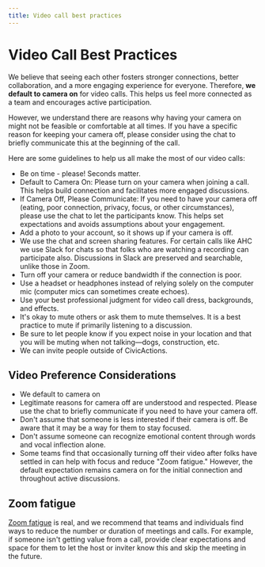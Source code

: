 ```yaml
---
title: Video call best practices
---
```


# Video Call Best Practices
We believe that seeing each other fosters stronger connections, better collaboration, and a more engaging experience for everyone. Therefore, **we default to camera on** for video calls. This helps us feel more connected as a team and encourages active participation.

However, we understand there are reasons why having your camera on might not be feasible or comfortable at all times. If you have a specific reason for keeping your camera off, please consider using the chat to briefly communicate this at the beginning of the call. 

Here are some guidelines to help us all make the most of our video calls:

-   Be on time - please! Seconds matter.
-   Default to Camera On: Please turn on your camera when joining a call. This helps build connection and facilitates more engaged discussions.
-   If Camera Off, Please Communicate: If you need to have your camera off (eating, poor connection, privacy, focus, or other circumstances), please use the chat to let the participants know. This helps set expectations and avoids assumptions about your engagement.
-   Add a photo to your account, so it shows up if your camera is off.
-   We use the chat and screen sharing features. For certain calls like AHC we use Slack for chats so that folks who are watching a recording can participate also. Discussions in Slack are preserved and searchable, unlike those in Zoom.
-   Turn off your camera or reduce bandwidth if the connection is poor.
-   Use a headset or headphones instead of relying solely on the computer mic (computer mics can sometimes create echoes).
-   Use your best professional judgment for video call dress, backgrounds, and effects. 
-   It's okay to mute others or ask them to mute themselves. It is a best practice to mute if primarily listening to a discussion.
-   Be sure to let people know if you expect noise in your location and that you will be muting when not talking—dogs, construction, etc.
-   We can invite people outside of CivicActions.

## Video Preference Considerations

-   We default to camera on
-   Legitimate reasons for camera off are understood and respected. Please use the chat to briefly communicate if you need to have your camera off.
-   Don't assume that someone is less interested if their camera is off. Be aware that it may be a way for them to stay focused.
-   Don't assume someone can recognize emotional content through words and vocal inflection alone.
-   Some teams find that occasionally turning off their video after folks have settled in can help with focus and reduce "Zoom fatigue." However, the default expectation remains camera on for the initial connection and throughout active discussions.

## Zoom fatigue

[Zoom fatigue](https://en.wikipedia.org/wiki/Zoom_fatigue) is real, and we recommend that teams and individuals find ways to reduce the number or duration of meetings and calls. For example, if someone isn't getting value from a call, provide clear expectations and space for them to let the host or inviter know this and skip the meeting in the future.
